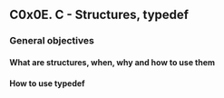 ## C0x0E. C - Structures, typedef

### General objectives
#### What are structures, when, why and how to use them
#### How to use typedef
